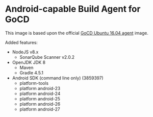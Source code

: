 Android-capable Build Agent for GoCD
===

This image is based upon the official [GoCD Ubuntu 16.04 agent](https://hub.docker.com/r/gocd/gocd-agent-ubuntu-16.04/) 
image.

Added features:
* NodeJS v8.x
  * SonarQube Scanner v2.0.2
* OpenJDK JDK 8
  * Maven
  * Gradle 4.5.1
* Android SDK (command line only) (3859397)
  * platform-tools
  * platform android-23
  * platform android-24
  * platform android-25
  * platform android-26
  * platform android-27
